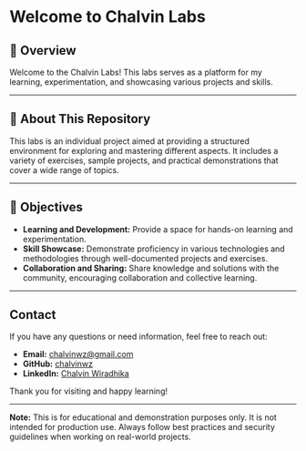 # Welcome to Chalvin Labs

## 👀 Overview

Welcome to the Chalvin Labs! This labs serves as a platform for my learning, experimentation, and showcasing various projects and skills.

---

## 🚀 About This Repository

This labs is an individual project aimed at providing a structured environment for exploring and mastering different aspects. It includes a variety of exercises, sample projects, and practical demonstrations that cover a wide range of topics.

---

## 🎯 Objectives

- **Learning and Development:** Provide a space for hands-on learning and experimentation.
- **Skill Showcase:** Demonstrate proficiency in various technologies and methodologies through well-documented projects and exercises.
- **Collaboration and Sharing:** Share knowledge and solutions with the community, encouraging collaboration and collective learning.

---

## Contact

If you have any questions or need information, feel free to reach out:

- **Email:** chalvinwz@gmail.com
- **GitHub:** [chalvinwz](https://github.com/chalvinwz)
- **LinkedIn:** [Chalvin Wiradhika](https://www.linkedin.com/in/chalvinwiradhika/)

Thank you for visiting and happy learning!

---

**Note:** This is for educational and demonstration purposes only. It is not intended for production use. Always follow best practices and security guidelines when working on real-world projects.
